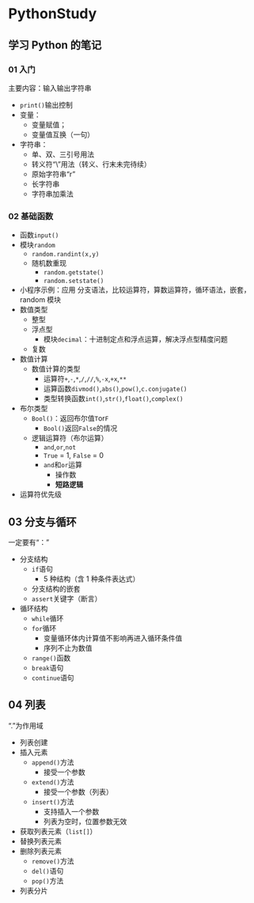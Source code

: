 # PythonStudy

## 学习 Python 的笔记

### 01 入门

主要内容：输入输出字符串

- `print()`输出控制
- 变量：
  - 变量赋值；
  - 变量值互换（一句）
- 字符串：
  - 单、双、三引号用法
  - 转义符“\”用法（转义、行末未完待续）
  - 原始字符串“r”
  - 长字符串
  - 字符串加乘法

### 02 基础函数

- 函数`input()`
- 模块`random`
  - `random.randint(x,y)`
  - 随机数重现
    - `random.getstate()`
    - `random.setstate()`
- 小程序示例：应用 分支语法，比较运算符，算数运算符，循环语法，嵌套，random 模块
- 数值类型
  - 整型
  - 浮点型
    - 模块`decimal`：十进制定点和浮点运算，解决浮点型精度问题
  - 复数
- 数值计算
  - 数值计算的类型
    - 运算符`+`,`-`,`*`,`/`,`//`,`%`,`-x`,`+x`,`**`
    - 运算函数`divmod()`,`abs()`,`pow()`,`c.conjugate()`
    - 类型转换函数`int()`,`str()`,`float()`,`complex()`
- 布尔类型
  - `Bool()`：返回布尔值`T`or`F`
    - `Bool()`返回`False`的情况
  - 逻辑运算符（布尔运算）
    - `and`,`or`,`not`
    - `True` = 1, `False` = 0
    - `and`和`or`运算
      - 操作数
      - **短路逻辑**
- 运算符优先级

## 03 分支与循环

一定要有“：”

- 分支结构
  - `if`语句
    - 5 种结构（含 1 种条件表达式）
  - 分支结构的嵌套
  - `assert`关键字（断言）
- 循环结构
  - `while`循环
  - `for`循环
    - 变量循环体内计算值不影响再进入循环条件值
    - 序列不止为数值
  - `range()`函数
  - `break`语句
  - `continue`语句

## 04 列表

“.”为作用域

- 列表创建
- 插入元素
  - `append()`方法
    - 接受一个参数
  - `extend()`方法
    - 接受一个参数（列表）
  - `insert()`方法
    - 支持插入一个参数
    - 列表为空时，位置参数无效
- 获取列表元素（`list[]`）
- 替换列表元素
- 删除列表元素
  - `remove()`方法
  - `del()`语句
  - `pop()`方法
- 列表分片
